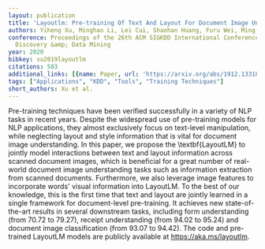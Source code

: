 ```yaml
---
layout: publication
title: 'Layoutlm: Pre-training Of Text And Layout For Document Image Understanding'
authors: Yiheng Xu, Minghao Li, Lei Cui, Shaohan Huang, Furu Wei, Ming Zhou
conference: Proceedings of the 26th ACM SIGKDD International Conference on Knowledge
  Discovery &amp; Data Mining
year: 2020
bibkey: xu2019layoutlm
citations: 583
additional_links: [{name: Paper, url: 'https://arxiv.org/abs/1912.13318'}]
tags: ["Applications", "KDD", "Tools", "Training Techniques"]
short_authors: Xu et al.
---
```

Pre-training techniques have been verified successfully in a variety of NLP
tasks in recent years. Despite the widespread use of pre-training models for
NLP applications, they almost exclusively focus on text-level manipulation,
while neglecting layout and style information that is vital for document image
understanding. In this paper, we propose the \textbf\{LayoutLM\} to jointly model
interactions between text and layout information across scanned document
images, which is beneficial for a great number of real-world document image
understanding tasks such as information extraction from scanned documents.
Furthermore, we also leverage image features to incorporate words' visual
information into LayoutLM. To the best of our knowledge, this is the first time
that text and layout are jointly learned in a single framework for
document-level pre-training. It achieves new state-of-the-art results in
several downstream tasks, including form understanding (from 70.72 to 79.27),
receipt understanding (from 94.02 to 95.24) and document image classification
(from 93.07 to 94.42). The code and pre-trained LayoutLM models are publicly
available at https://aka.ms/layoutlm.